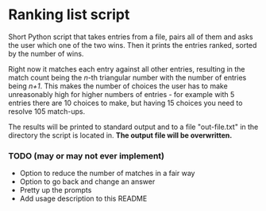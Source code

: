 # Ranking list script
Short Python script that takes entries from a file, pairs all of them and asks the user which one of the two wins. Then it prints the entries ranked, sorted by the number of wins.

Right now it matches each entry against all other entries, resulting in the match count being the *n*-th triangular number with the number of entries being *n+1*. This makes the number of choices the user has to make unreasonably high for higher numbers of entries - for example with 5 entries there are 10 choices to make, but having 15 choices you need to resolve 105 match-ups.

The results will be printed to standard output and to a file "out-file.txt" in the directory the script is located in. **The output file will be overwritten.** 

### TODO (may or may not ever implement)
* Option to reduce the number of matches in a fair way
* Option to go back and change an answer 
* Pretty up the prompts
* Add usage description to this README
